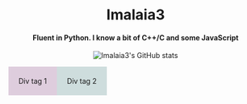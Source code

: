 <div align="center">

<h1>Imalaia3</h1>
<h4>Fluent in Python. I know a bit of C++/C and some JavaScript</h4>

![Imalaia3's GitHub stats](https://github-readme-stats.vercel.app/api?username=imalaia3&show_icons=true&theme=onedark)

<footer>
  <div id="div1" style="padding:20px;background-color:#decddd;float:left">Div tag 1</div>
  <div id="div2" style="padding:20px;background-color:#cedddd;float:left">Div tag 2</div>
</footer>
  
</div>
